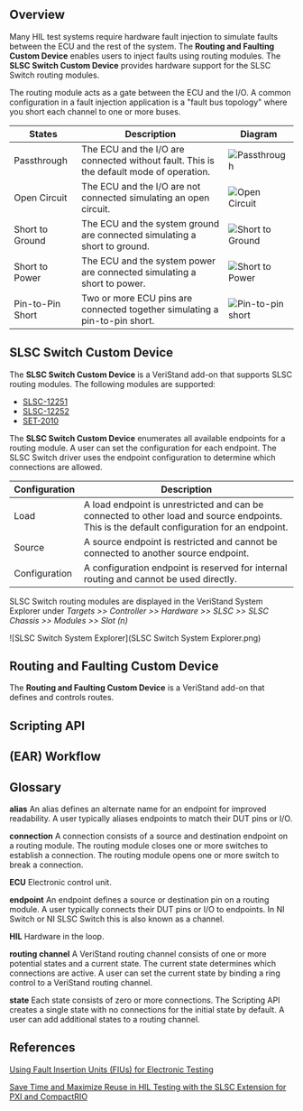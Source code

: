 ## Overview

Many HIL test systems require hardware fault injection to simulate faults between the ECU and the rest of the system. The **Routing and Faulting Custom Device** enables users to inject faults using routing modules. The **SLSC Switch Custom Device** provides hardware support for the SLSC Switch routing modules.

The routing module acts as a gate between the ECU and the I/O. A common configuration in a fault injection application is a "fault bus topology" where you short each channel to one or more buses.

| States | Description | Diagram |
|---|---|---|
| Passthrough | The ECU and the I/O are connected without fault. This is the default mode of operation. | ![Passthrough](https://ni.scene7.com/is/image/ni/wraiiira5591242785034529104?scl=1) |
| Open Circuit | The ECU and the I/O are not connected simulating an open circuit. | ![Open Circuit](https://ni.scene7.com/is/image/ni/lrknfeim3638940521012328059?scl=1)|
| Short to Ground | The ECU and the system ground are connected simulating a short to ground. | ![Short to Ground](https://ni.scene7.com/is/image/ni/yijyimpy803861224648293470?scl=1) |
| Short to Power | The ECU and the system power are connected simulating a short to power. | ![Short to Power](https://ni.scene7.com/is/image/ni/yijyimpy803861224648293470?scl=1) |
| Pin-to-Pin Short | Two or more ECU pins are connected together simulating a pin-to-pin short. | ![Pin-to-pin short](https://ni.scene7.com/is/image/ni/bbkmcugz4974244261650505563?scl=1) |

## SLSC Switch Custom Device

The **SLSC Switch Custom Device** is a VeriStand add-on that supports SLSC routing modules. The following modules are supported:
* [SLSC-12251](https://www.ni.com/en-us/support/model.slsc-12251.html)
* [SLSC-12252](https://www.ni.com/en-us/support/model.slsc-12252.html)
* [SET-2010](https://www.smart-e-tech.de/en/products/signal-conditioning-with-slsc/set-slsc-cards/set-2010-routing-card/)

The **SLSC Switch Custom Device** enumerates all available endpoints for a routing module. A user can set the configuration for each endpoint. The SLSC Switch driver uses the endpoint configuration to determine which connections are allowed.

| Configuration | Description |
|---|---|
| Load | A load endpoint is unrestricted and can be connected to other load and source endpoints. This is the default configuration for an endpoint. |
| Source | A source endpoint is restricted and cannot be connected to another source endpoint. |
| Configuration | A configuration endpoint is reserved for internal routing and cannot be used directly. |

SLSC Switch routing modules are displayed in the VeriStand System Explorer under _Targets >> Controller >> Hardware >> SLSC >> SLSC Chassis >> Modules >> Slot (n)_

![SLSC Switch System Explorer](SLSC Switch System Explorer.png)

## Routing and Faulting Custom Device

The **Routing and Faulting Custom Device** is a VeriStand add-on that defines and controls routes.

## Scripting API

## (EAR) Workflow

## Glossary

**alias**   An alias defines an alternate name for an endpoint for improved readability. A user typically aliases endpoints to match their DUT pins or I/O.

**connection**   A connection consists of a source and destination endpoint on a routing module. The routing module closes one or more switches to establish a connection. The routing module opens one or more switch to break a connection.

**ECU**   Electronic control unit.

**endpoint**   An endpoint defines a source or destination pin on a routing module. A user typically connects their DUT pins or I/O to endpoints. In NI Switch or NI SLSC Switch this is also known as a channel.

**HIL**   Hardware in the loop.

**routing channel**   A VeriStand routing channel consists of one or more potential states and a current state. The current state determines which connections are active. A user can set the current state by binding a ring control to a VeriStand routing channel.

**state**   Each state consists of zero or more connections. The Scripting API creates a single state with no connections for the initial state by default. A user can add additional states to a routing channel.

## References

[Using Fault Insertion Units (FIUs) for Electronic Testing](http://www.ni.com/en-us/innovations/white-papers/09/using-fault-insertion-units--fius--for-electronic-testing.html)

[Save Time and Maximize Reuse in HIL Testing with the SLSC Extension for PXI and CompactRIO](https://www.ni.com/en-us/innovations/white-papers/18/save-time-and-maximize-reuse-in-hil-testing-with-the-slsc-extens.html)